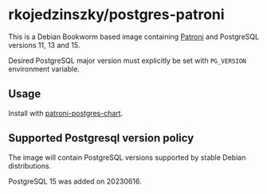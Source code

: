 # rkojedzinszky/postgres-patroni

This is a Debian Bookworm based image containing [Patroni](https://github.com/zalando/patroni)
and PostgreSQL versions 11, 13 and 15.

Desired PostgreSQL major version must explicitly be set with `PG_VERSION` environment variable.

## Usage

Install with [patroni-postgres-chart](https://github.com/rkojedzinszky/patroni-postgres-chart).

## Supported Postgresql version policy

The image will contain PostgreSQL versions supported by stable Debian distributions.

PostgreSQL 15 was added on 20230616.
